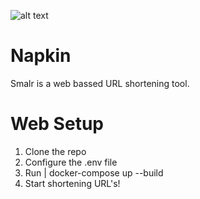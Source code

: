 ![alt text](https://cdn.onthezetacloud.com/StaticContent/media/530d9f8d-9196-4813-adf4-e0ed257b827e.gif)

# Napkin
Smalr is a web bassed URL shortening tool. 

# Web Setup 
1. Clone the repo 
2. Configure the .env file
3. Run | docker-compose up --build
4. Start shortening URL's!